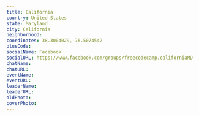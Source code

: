 ```yaml
---
title: California
country: United States
state: Maryland
city: California
neighborhood: 
coordinates: 38.3004029,-76.5074542
plusCode:
socialName: Facebook
socialURL: https://www.facebook.com/groups/freecodecamp.californiaMD
chatName:
chatURL:
eventName:
eventURL:
leaderName:
leaderURL:
oldPhoto: 
coverPhoto:
---
```

